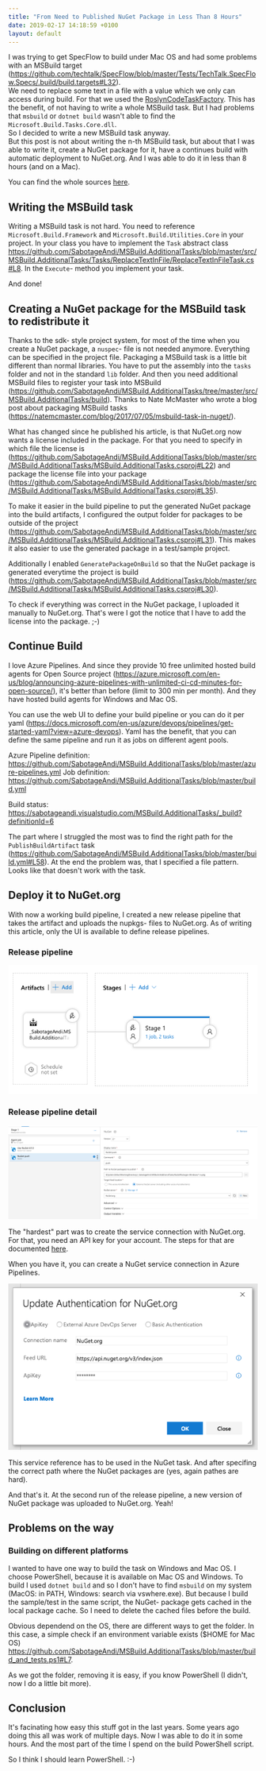 ```yaml
---
title: "From Need to Published NuGet Package in Less Than 8 Hours"
date: 2019-02-17 14:18:59 +0100
layout: default
---
```


I was trying to get SpecFlow to build under Mac OS and had some problems with an MSBuild target (<https://github.com/techtalk/SpecFlow/blob/master/Tests/TechTalk.SpecFlow.Specs/.build/build.targets#L32>).  
We need to replace some text in a file with a value which we only can access during build. For that we used the [RoslynCodeTaskFactory](https://docs.microsoft.com/en-us/visualstudio/msbuild/msbuild-roslyncodetaskfactory?view=vs-2017). This has the benefit, of not having to write a whole MSBuild task. But I had problems that `msbuild` or `dotnet build` wasn't able to find the `Microsoft.Build.Tasks.Core.dll`.  
So I decided to write a new MSBuild task anyway.  
But this post is not about writing the n-th MSBuild task, but about that I was able to write it, create a NuGet package for it, have a continues build with automatic deployment to NuGet.org. And I was able to do it in less than 8 hours (and on a Mac).

You can find the whole sources [here](https://github.com/SabotageAndi/MSBuild.AdditionalTasks).

## Writing the MSBuild task

Writing a MSBuild task is not hard. You need to reference `Microsoft.Build.Framework` and `Microsoft.Build.Utilities.Core` in your project. In your class you have to implement the `Task` abstract class <https://github.com/SabotageAndi/MSBuild.AdditionalTasks/blob/master/src/MSBuild.AdditionalTasks/Tasks/ReplaceTextInFile/ReplaceTextInFileTask.cs#L8>. In the `Execute`- method you implement your task.

And done!

## Creating a NuGet package for the MSBuild task to redistribute it

Thanks to the sdk- style project system, for most of the time when you create a NuGet package, a `nuspec`- file is not needed anymore. Everything can be specified in the project file.
Packaging a MSBuild task is a little bit different than normal libraries. You have to put the assembly into the `tasks` folder and not in the standard `lib` folder. And then you need additional MSBuild files to register your task into MSBuild (<https://github.com/SabotageAndi/MSBuild.AdditionalTasks/tree/master/src/MSBuild.AdditionalTasks/build>). Thanks to Nate McMaster who wrote a blog post about packaging MSBuild tasks (<https://natemcmaster.com/blog/2017/07/05/msbuild-task-in-nuget/>).

What has changed since he published his article, is that NuGet.org now wants a license included in the package. For that you need to specify in which file the license is (<https://github.com/SabotageAndi/MSBuild.AdditionalTasks/blob/master/src/MSBuild.AdditionalTasks/MSBuild.AdditionalTasks.csproj#L22>) and package the license file into your package (<https://github.com/SabotageAndi/MSBuild.AdditionalTasks/blob/master/src/MSBuild.AdditionalTasks/MSBuild.AdditionalTasks.csproj#L35>).

To make it easier in the build pipeline to put the generated NuGet package into the build artifacts, I configured the output folder for packages to be outside of the project (<https://github.com/SabotageAndi/MSBuild.AdditionalTasks/blob/master/src/MSBuild.AdditionalTasks/MSBuild.AdditionalTasks.csproj#L31>).
This makes it also easier to use the generated package in a test/sample project.

Additionally I enabled `GeneratePackageOnBuild` so that the NuGet package is generated everytime the project is build (<https://github.com/SabotageAndi/MSBuild.AdditionalTasks/blob/master/src/MSBuild.AdditionalTasks/MSBuild.AdditionalTasks.csproj#L30>).

To check if everything was correct in the NuGet package, I uploaded it manually to NuGet.org. That's were I got the notice that I have to add the license into the package. ;-)

## Continue Build

I love Azure Pipelines. And since they provide 10 free unlimited hosted build agents for Open Source project (<https://azure.microsoft.com/en-us/blog/announcing-azure-pipelines-with-unlimited-ci-cd-minutes-for-open-source/>), it's better than before (limit to 300 min per month). And they have hosted build agents for Windows and Mac OS.

You can use the web UI to define your build pipeline or you can do it per yaml (<https://docs.microsoft.com/en-us/azure/devops/pipelines/get-started-yaml?view=azure-devops>).
Yaml has the benefit, that you can define the same pipeline and run it as jobs on different agent pools.

Azure Pipeline definition: <https://github.com/SabotageAndi/MSBuild.AdditionalTasks/blob/master/azure-pipelines.yml>
Job definition: <https://github.com/SabotageAndi/MSBuild.AdditionalTasks/blob/master/build.yml>

Build status: https://sabotageandi.visualstudio.com/MSBuild.AdditionalTasks/_build?definitionId=6

The part where I struggled the most was to find the right path for the `PublishBuildArtifact` task (<https://github.com/SabotageAndi/MSBuild.AdditionalTasks/blob/master/build.yml#L58>). At the end the problem was, that I specified a file pattern. Looks like that doesn't work with the task.

## Deploy it to NuGet.org

With now a working build pipeline, I created a new release pipeline that takes the artifact and uploads the nupkgs- files to NuGet.org.
As of writing this article, only the UI is available to define release pipelines.

### Release pipeline

![release pipeline](/images/2019-02-17%20Release%20Pipeline.png)

### Release pipeline detail

![release pipeline detail](/images/2019-02-17%20Release%20Pipeline%20details.png)

The "hardest" part was to create the service connection with NuGet.org. For that, you need an API key for your account. The steps for that are documented [here](https://docs.microsoft.com/en-us/nuget/create-packages/publish-a-package#create-api-keys).

When you have it, you can create a NuGet service connection in Azure Pipelines.

![nuget service connection](/images/2019-02-17%20NuGet%20Service%20Connections.png)

This service reference has to be used in the NuGet task. And after specifing the correct path where the NuGet packages are (yes, again pathes are hard).

And that's it. At the second run of the release pipeline, a new version of NuGet package was uploaded to NuGet.org. Yeah!

## Problems on the way

### Building on different platforms

I wanted to have one way to build the task on Windows and Mac OS. I choose PowerShell, because it is available on Mac OS and Windows.
To build I used `dotnet build` and so I don't have to find `msbuild` on my system (MacOS: in PATH, Windows: search via vswhere.exe). But because I build the sample/test in the same script, the NuGet- package gets cached in the local package cache. So I need to delete the cached files before the build.

Obvious dependend on the OS, there are different ways to get the folder. In this case, a simple check if an environment variable exists ($HOME for Mac OS)
<https://github.com/SabotageAndi/MSBuild.AdditionalTasks/blob/master/build_and_tests.ps1#L7>.

As we got the folder, removing it is easy, if you know PowerShell (I didn't, now I do a little bit more).

## Conclusion

It's facinating how easy this stuff got in the last years. Some years ago doing this all was work of multiple days. Now I was able to do it in some hours. And the most part of the time I spend on the build PowerShell script.

So I think I should learn PowerShell. :-)